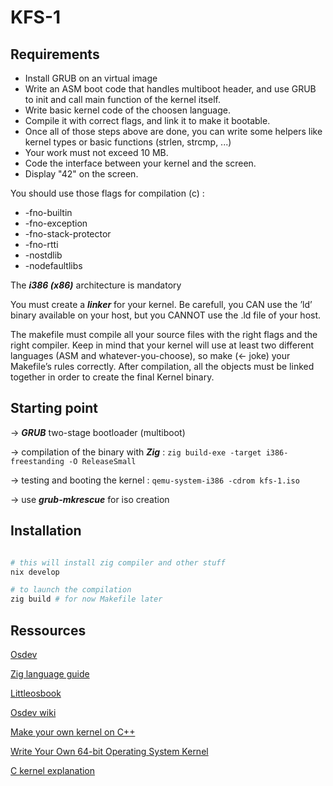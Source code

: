 # KFS-1

## Requirements

- Install GRUB on an virtual image
- Write an ASM boot code that handles multiboot header, and use GRUB to init and
call main function of the kernel itself.
- Write basic kernel code of the choosen language.
- Compile it with correct flags, and link it to make it bootable.
- Once all of those steps above are done, you can write some helpers like kernel types
or basic functions (strlen, strcmp, ...)
- Your work must not exceed 10 MB.
- Code the interface between your kernel and the screen.
- Display "42" on the screen.

You should use those flags for compilation (c) :
- -fno-builtin
- -fno-exception
- -fno-stack-protector
- -fno-rtti
- -nostdlib
- -nodefaultlibs

The ***i386 (x86)*** architecture is mandatory

You must create a ***linker*** for your kernel. Be carefull, you CAN use the ’ld’ binary available on your host, but you CANNOT use the
.ld file of your host.

The makefile must compile all your source files with the right flags and the right compiler. Keep in mind that your kernel will use at least two different languages (ASM and
whatever-you-choose), so make (<- joke) your Makefile’s rules correctly. After compilation, all the objects must be linked together in order to create the final
Kernel binary.

## Starting point

-> ***GRUB*** two-stage bootloader (multiboot)

-> compilation of the binary with ***Zig*** : `zig build-exe -target i386-freestanding -O ReleaseSmall`

-> testing and booting the kernel : `qemu-system-i386 -cdrom kfs-1.iso`

-> use ***grub-mkrescue*** for iso creation


## Installation

```sh

# this will install zig compiler and other stuff
nix develop

# to launch the compilation
zig build # for now Makefile later
```

## Ressources

[Osdev](https://wiki.osdev.org/Expanded_Main_Page)

[Zig language guide](https://zig.guide/)

[Littleosbook](littleosbook.github.io)

[Osdev wiki](https://osdev.wiki/wiki/Expanded_Main_Page)

[Make your own kernel on C++](https://www.youtube.com/watch?v=uR3suoJeKVg)

[Write Your Own 64-bit Operating System Kernel](https://www.youtube.com/watch?v=FkrpUaGThTQ)

[C kernel explanation](https://wiki.osdev.org/Bare_Bones)
